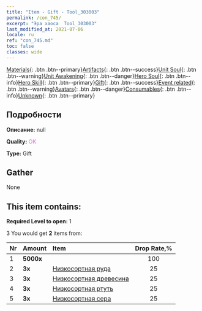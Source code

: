 ```yaml
---
title: "Item - Gift - Tool_303003"
permalink: /con_745/
excerpt: "Эра хаоса  Tool_303003"
last_modified_at: 2021-07-06
locale: ru
ref: "con_745.md"
toc: false
classes: wide
---
```

 [Materials](/ItemsRU/){: .btn .btn--primary}[Artifacts](/ItemsRU/Artifacts/){: .btn .btn--success}[Unit Soul](/ItemsRU/UnitSoul/){: .btn .btn--warning}[Unit Awakening](/ItemsRU/UnitAwakening/){: .btn .btn--danger}[Hero Soul](/ItemsRU/HeroSoul/){: .btn .btn--info}[Hero Skill](/ItemsRU/HeroSkill/){: .btn .btn--primary}[Gift](/ItemsRU/Gift/){: .btn .btn--success}[Event related](/ItemsRU/Events/){: .btn .btn--warning}[Avatars](/ItemsRU/Avatars/){: .btn .btn--danger}[Consumables](/ItemsRU/Consumables/){: .btn .btn--info}[Unknown](/ItemsRU/Unknown/){: .btn .btn--primary}

## Подробности
 **Описание:** null

 **Quality:** <span style="color: #DA70D6">OK</span>

 **Type:** Gift

## Gather

  None

## This item contains:

 **Required Level to open:** 1

 3 You would get **2** items  from:

  | Nr | Amount |     Item    | Drop Rate,% |
  |:---|:-------|:------------|:---------:|
  | 1 |  **5000x** | <i class="fas fa-coins"/> | 100 | 
  | 2 |  **3x** | [Низкосортная руда](/ItemsRU/mat_1/) | 25 | 
  | 3 |  **3x** | [Низкосортная древесина](/ItemsRU/mat_1/) | 25 | 
  | 4 |  **3x** | [Низкосортная ртуть](/ItemsRU/mat_2/) | 25 | 
  | 5 |  **3x** | [Низкосортная сера](/ItemsRU/mat_3/) | 25 | 
